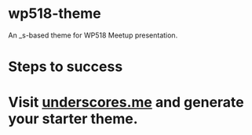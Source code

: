 wp518-theme
===========

An _s-based theme for WP518 Meetup presentation. 

Steps to success
================
# Visit [underscores.me](http://underscores.me) and generate your starter theme.
# 